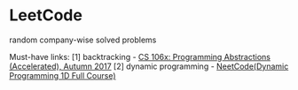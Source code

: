 # LeetCode

random company-wise solved problems

Must-have links:
[1] backtracking - [CS 106x: Programming Abstractions (Accelerated), Autumn 2017]([https://pages.github.com/](https://www.youtube.com/watch?v=386pe6iyIVw))
[2] dynamic programming - [NeetCode(Dynamic Programming 1D Full Course)](https://www.youtube.com/watch?v=_i4Yxeh5ceQ&t=492)
